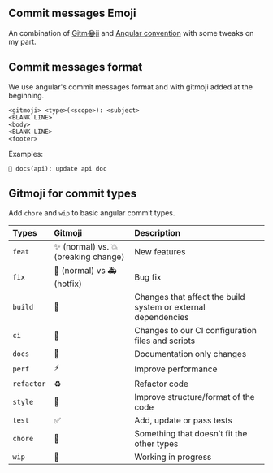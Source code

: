 ## Commit messages Emoji
An combination of [Gitm😂ji](https://gitmoji.dev/) and [Angular convention](https://github.com/angular/angular/blob/22b96b9/CONTRIBUTING.md?fbclid=IwZXh0bgNhZW0CMTAAAR2LQVjo1dQwMh9G3W8yRjOn_TwKJvYQXKXgJ5JukKESElZ3cgyvda1TPn4_aem_AYayFnZXHwUm6ikGpkabBduLzKvmpgRVffJKt88fkheQPDJXHSY76RbHGa1fzhHIwzAmNn8uLg6Lilh43pB8-4CZ#-commit-message-guidelines) with some tweaks on my part.

## Commit messages format
We use angular's commit messages format and with gitmoji added at the beginning.
```
<gitmoji> <type>(<scope>): <subject>
<BLANK LINE>
<body>
<BLANK LINE>
<footer>
```

Examples:
```
📝 docs(api): update api doc
```

## Gitmoji for commit types
Add `chore` and `wip` to basic angular commit types.

| Types      | Gitmoji | Description                                               |
|:-----------|:------- |:----------------------------------------------------------|
| `feat`     | ✨ (normal) vs. 💥 (breaking change) | New features                |
| `fix`      | 🐛 (normal) vs 🚑️ (hotfix)           | Bug fix                     |
| `build`    | 👷 | Changes that affect the build system or external dependencies |
| `ci`       | 💚 | Changes to our CI configuration files and scripts             |
| `docs`     | 📝 | Documentation only changes                                    |
| `perf`     | ⚡️ | Improve performance                                           |
| `refactor` | ♻️ | Refactor code                                                 |
| `style`    | 🎨 | Improve structure/format of the code                          |
| `test`     | ✅ | Add, update or pass tests                                     |
| `chore`    | 🧹 | Something that doesn’t fit the other types                    |
| `wip`      | 🚧 | Working in progress                                           |
